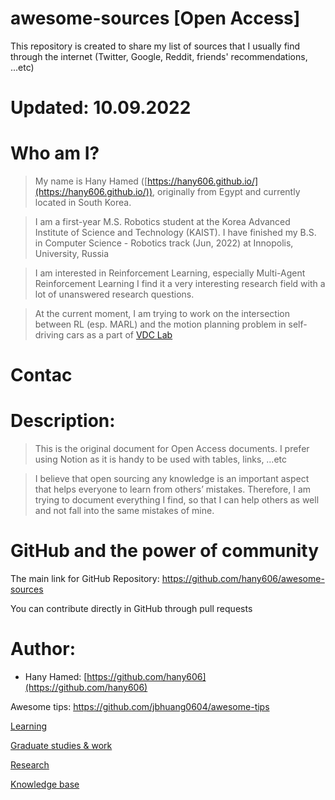 # awesome-sources [Open Access]

This repository is created to share my list of sources that I usually find through the internet (Twitter, Google, Reddit, friends' recommendations, ...etc)


# Updated: 10.09.2022

# Who am I?

> My name is Hany Hamed ([https://hany606.github.io/](https://hany606.github.io/)), originally from Egypt and currently located in South Korea.
> 

> I am a first-year M.S. Robotics student at the Korea Advanced Institute of Science and Technology (KAIST). I have finished my B.S. in Computer Science - Robotics track (Jun, 2022) at Innopolis, University, Russia
> 

<!-- ![hany.jpg](Open%20Access%208efbf4bf461144b8a8e0b5f4a9f226a5/hany.jpg) -->

> I am interested in Reinforcement Learning, especially Multi-Agent Reinforcement Learning I find it a very interesting research field with a lot of unanswered research questions.
> 

> At the current moment, I am trying to work on the intersection between RL (esp. MARL) and the motion planning problem in self-driving cars as a part of [VDC Lab](http://vdclab.kaist.ac.kr/bbs/board.php?bo_table=sub1_2)
> 

# Contac

# Description:

> This is the original document for Open Access documents. I prefer using Notion as it is handy to be used with tables, links, …etc
> 

> I believe that open sourcing any knowledge is an important aspect that helps everyone to learn from others’ mistakes. Therefore, I am trying to document everything I find, so that I can help others as well and not fall into the same mistakes of mine.
> 

# GitHub and the power of community

The main link for GitHub Repository: https://github.com/hany606/awesome-sources

You can contribute directly in GitHub through pull requests

# Author:

- Hany Hamed: [https://github.com/hany606](https://github.com/hany606)

Awesome tips: https://github.com/jbhuang0604/awesome-tips

[Learning](Open%20Access%208efbf4bf461144b8a8e0b5f4a9f226a5/Learning%204c9062c42f87484c9721362cce2d3367.md)

[Graduate studies & work](Open%20Access%208efbf4bf461144b8a8e0b5f4a9f226a5/Graduate%20studies%20&%20work%20f6fe819015ad4e999e18b5f3622223e4.md)

[Research](Open%20Access%208efbf4bf461144b8a8e0b5f4a9f226a5/Research%20262ac226de724c69ac488aa2fc0c3560.md)

[Knowledge base](Open%20Access%208efbf4bf461144b8a8e0b5f4a9f226a5/Knowledge%20base%20903c4bd05ace4adb864fd58ffb26590e.md)